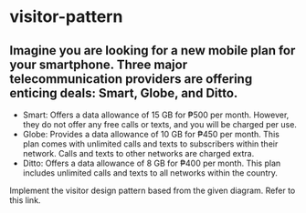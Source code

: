 # visitor-pattern

## Imagine you are looking for a new mobile plan for your smartphone. Three major telecommunication providers are offering enticing deals: Smart, Globe, and Ditto.

- Smart: Offers a data allowance of 15 GB for ₱500 per month. However, they do not offer any free calls or texts, and you will be charged per use.
- Globe: Provides a data allowance of 10 GB for ₱450 per month. This plan comes with unlimited calls and texts to subscribers within their network. Calls and texts to other networks are charged extra.
- Ditto: Offers a data allowance of 8 GB for ₱400 per month. This plan includes unlimited calls and texts to all networks within the country.
  
Implement the visitor design pattern based from the given diagram. Refer to this link.  
